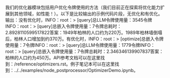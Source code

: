 我们的优化器模块包括用户优化令牌使用的方法（我们目前正在探索将优化能力扩展到其他领域，如性能！）。以下是比较输出的示例代码片段，无优化和有优化。输出：没有优化时，INFO：root：> [query]总LLM令牌使用量：3545令牌INFO：root：> [query]总嵌入令牌使用量：7令牌总耗时：2.8928110599517822答案：1949年柏林的人口约为220万。1989年柏林墙倒塌后，柏林人口增加到约370万。有优化时，INFO：root：> [optimize]总嵌入令牌使用量：7令牌INFO：root：> [query]总LLM令牌使用量：1779令牌INFO：root：> [query]总嵌入令牌使用量：7令牌总耗时：2.346346139907837答案：柏林的人口约为450万。API参考文档可以在这里找到：/reference/optimizers.rst。例子笔记本可以在这里找到：../../examples/node_postprocessor/OptimizerDemo.ipynb。